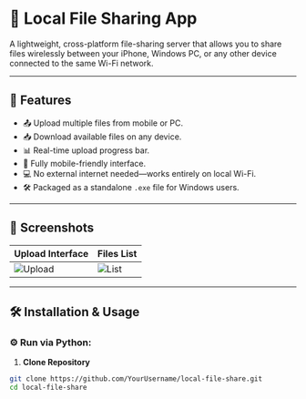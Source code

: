 # 📂 Local File Sharing App

A lightweight, cross-platform file-sharing server that allows you to share files wirelessly between your iPhone, Windows PC, or any other device connected to the same Wi-Fi network.

---

## 🚀 Features

- 📤 Upload multiple files from mobile or PC.
- 📥 Download available files on any device.
- 📊 Real-time upload progress bar.
- 📱 Fully mobile-friendly interface.
- 💻 No external internet needed—works entirely on local Wi-Fi.
- 🛠️ Packaged as a standalone `.exe` file for Windows users.
  
---

## 📸 Screenshots

| Upload Interface | Files List |
|------------------|-----------|
| ![Upload](screenshots/upload.png) | ![List](screenshots/files_list.png) |

---

## 🛠️ Installation & Usage

### ⚙️ Run via Python:

1. **Clone Repository**

```bash
git clone https://github.com/YourUsername/local-file-share.git
cd local-file-share
